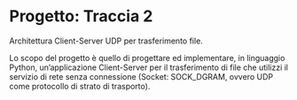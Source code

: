 # Progetto: Traccia 2

Architettura Client-Server UDP per trasferimento file.

Lo scopo del progetto è quello di progettare ed implementare, in linguaggio Python, un’applicazione Client-Server per il trasferimento di file che utilizzi il servizio di rete senza connessione (Socket: SOCK_DGRAM, ovvero UDP come protocollo di strato di trasporto).